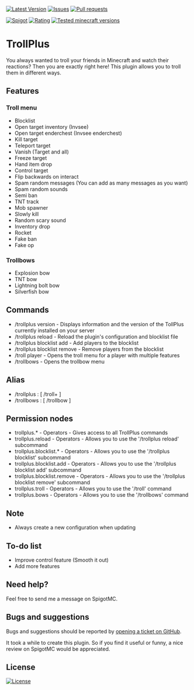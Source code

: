 [![Latest Version](https://img.shields.io/spiget/version/81193?label=Latest%20version&color=blueviolet)](https://github.com/Gaming12846/TrollPlus/releases)
[![Issues](https://img.shields.io/github/issues/Gaming12846/TrollPlus?label=Issues)](https://github.com/Gaming12846/TrollPlus/issues)
[![Pull requests](https://img.shields.io/github/issues-pr/Gaming12846/TrollPlus?label=Pull%20requests)](https://github.com/Gaming12846/TrollPlus/pulls)

[![Spigot](https://img.shields.io/badge/Spigot-orange)](https://www.spigotmc.org/resources/81193/)
[![Rating](https://img.shields.io/spiget/rating/81193?label=Rating&color=orange)](https://www.spigotmc.org/resources/81193/reviews)
[![Tested minecraft versions](https://img.shields.io/spiget/tested-versions/81193?label=Tested%20minecraft%20versions)](https://www.spigotmc.org/resources/81193/)

# TrollPlus

You always wanted to troll your friends in Minecraft and watch their reactions? Then you are exactly right here! This plugin allows you to troll them in different ways.

## Features

### Troll menu

- Blocklist
- Open target inventory (Invsee)
- Open target enderchest (Invsee enderchest)
- Kill target
- Teleport target
- Vanish (Target and all)
- Freeze target
- Hand item drop
- Control target
- Flip backwards on interact
- Spam random messages (You can add as many messages as you want)
- Spam random sounds
- Semi ban
- TNT track
- Mob spawner
- Slowly kill
- Random scary sound
- Inventory drop
- Rocket
- Fake ban
- Fake op

### Trollbows

- Explosion bow
- TNT bow
- Lightning bolt bow
- Silverfish bow

## Commands

- /trollplus version - Displays information and the version of the TollPlus currently installed on your server
- /trollplus reload - Reload the plugin's configuration and blocklist file
- /trollplus blocklist add - Add players to the blocklist
- /trollplus blocklist remove - Remove players from the blocklist
- /troll player - Opens the troll menu for a player with multiple features
- /trollbows - Opens the trollbow menu

## Alias

- /trollplus : [ /troll+ ]
- /trollbows : [ /trollbow ]

## Permission nodes

- trollplus.* - Operators - Gives access to all TrollPlus commands
- trollplus.reload - Operators - Allows you to use the '/trollplus reload' subcommand
- trollplus.blocklist.* - Operators - Allows you to use the '/trollplus blocklist' subcommand
- trollplus.blocklist.add - Operators - Allows you to use the '/trollplus blocklist add' subcommand
- trollplus.blocklist.remove - Operators - Allows you to use the '/trollplus blocklist remove' subcommand
- trollplus.troll - Operators - Allows you to use the '/troll' command
- trollplus.bows - Operators - Allows you to use the '/trollbows' command

## Note

- Always create a new configuration when updating

## To-do list

- Improve control feature (Smooth it out)
- Add more features

## Need help?

Feel free to send me a message on SpigotMC.

## Bugs and suggestions

Bugs and suggestions should be reported by [opening a ticket on GitHub](https://github.com/Gaming12846/TrollPlus/issues).

It took a while to create this plugin. So if you find it useful or funny, a nice review on SpigotMC would be appreciated.

## License

[![License](https://img.shields.io/github/license/Gaming12846/TrollPlus?label=License&color=red)](https://github.com/Gaming12846/TrollPlus/blob/master/LICENSE)